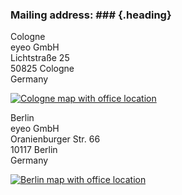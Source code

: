### <span>Mailing address:</span> ### {.heading}

Cologne <br>
eyeo GmbH<br>
Lichtstraße 25<br>
50825 Cologne<br>
Germany</p>

<!-- Image source: https://maps.googleapis.com/maps/api/staticmap?size=245x200&zoom=14&markers=color:blue%7CLichtstraße+25,+50825+Cologne,+Germany -->
[![Cologne map with office location](/images/map-cologne-office.png)](https://www.google.com/maps/place/Lichtstraße+25,+50825+Cologne,+Germany/)

Berlin<br>
eyeo GmbH<br>
Oranienburger Str. 66<br>
10117 Berlin<br>
Germany

<!-- Image source: https://maps.googleapis.com/maps/api/staticmap?size=245x200&zoom=15&markers=color:blue%7COranienburger+Str.+66,++10117+Berlin,+Germany -->
[![Berlin map with office location](/images/map-berlin-office.png)](https://www.google.com/maps/place/Oranienburger+Str.+66,+10117+Berlin,+Germany/)
